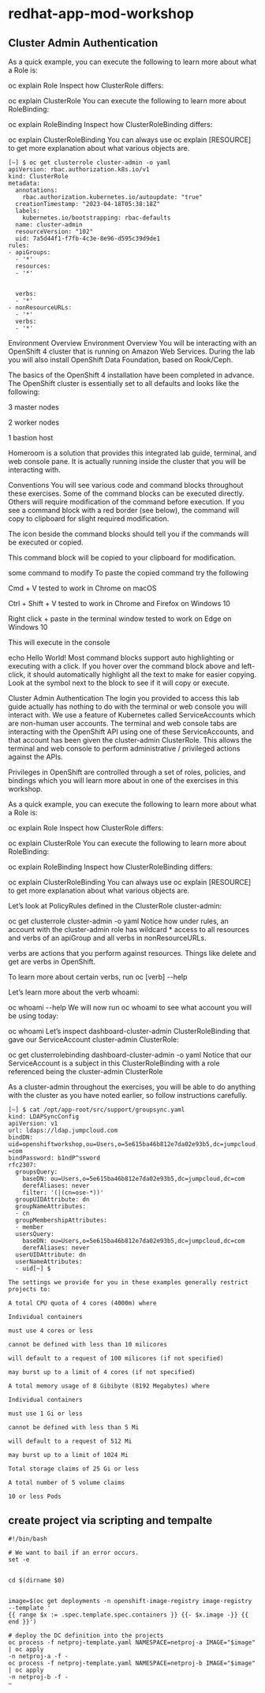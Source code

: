 # redhat-app-mod-workshop

## Cluster Admin Authentication
As a quick example, you can execute the following to learn more about what a Role is:

oc explain Role
Inspect how ClusterRole differs:

oc explain ClusterRole
You can execute the following to learn more about RoleBinding:

oc explain RoleBinding
Inspect how ClusterRoleBinding differs:

oc explain ClusterRoleBinding
You can always use oc explain [RESOURCE] to get more explanation about what various objects are.

```
[~] $ oc get clusterrole cluster-admin -o yaml
apiVersion: rbac.authorization.k8s.io/v1
kind: ClusterRole
metadata:
  annotations:
    rbac.authorization.kubernetes.io/autoupdate: "true"
  creationTimestamp: "2023-04-18T05:38:18Z"
  labels:
    kubernetes.io/bootstrapping: rbac-defaults
  name: cluster-admin
  resourceVersion: "102"
  uid: 7a5d44f1-f7fb-4c3e-8e96-d595c39d9de1
rules:
- apiGroups:
  - '*'
  resources:
  - '*'
  
  
  verbs:
  - '*'
- nonResourceURLs:
  - '*'
  verbs:
  - '*'
```


Environment Overview
Environment Overview
You will be interacting with an OpenShift 4 cluster that is running on Amazon Web Services. During the lab you will also install OpenShift Data Foundation, based on Rook/Ceph.

The basics of the OpenShift 4 installation have been completed in advance. The OpenShift cluster is essentially set to all defaults and looks like the following:

3 master nodes

2 worker nodes

1 bastion host

Homeroom is a solution that provides this integrated lab guide, terminal, and web console pane. It is actually running inside the cluster that you will be interacting with.

Conventions
You will see various code and command blocks throughout these exercises. Some of the command blocks can be executed directly. Others will require modification of the command before execution. If you see a command block with a red border (see below), the command will copy to clipboard for slight required modification.

The icon beside the command blocks should tell you if the commands will be executed or copied.

This command block will be copied to your clipboard for modification.

some command to modify
To paste the copied command try the following

Cmd + V tested to work in Chrome on macOS

Ctrl + Shift + V tested to work in Chrome and Firefox on Windows 10

Right click + paste in the terminal window tested to work on Edge on Windows 10

This will execute in the console

echo Hello World\!
Most command blocks support auto highlighting or executing with a click. If you hover over the command block above and left-click, it should automatically highlight all the text to make for easier copying. Look at the symbol next to the block to see if it will copy or execute.

Cluster Admin Authentication
The login you provided to access this lab guide actually has nothing to do with the terminal or web console you will interact with. We use a feature of Kubernetes called ServiceAccounts which are non-human user accounts. The terminal and web console tabs are interacting with the OpenShift API using one of these ServiceAccounts, and that account has been given the cluster-admin ClusterRole. This allows the terminal and web console to perform administrative / privileged actions against the APIs.

Privileges in OpenShift are controlled through a set of roles, policies, and bindings which you will learn more about in one of the exercises in this workshop.

As a quick example, you can execute the following to learn more about what a Role is:

oc explain Role
Inspect how ClusterRole differs:

oc explain ClusterRole
You can execute the following to learn more about RoleBinding:

oc explain RoleBinding
Inspect how ClusterRoleBinding differs:

oc explain ClusterRoleBinding
You can always use oc explain [RESOURCE] to get more explanation about what various objects are.

Let’s look at PolicyRules defined in the ClusterRole cluster-admin:

oc get clusterrole cluster-admin -o yaml
Notice how under rules, an account with the cluster-admin role has wildcard * access to all resources and verbs of an apiGroup and all verbs in nonResourceURLs.

verbs are actions that you perform against resources. Things like delete and get are verbs in OpenShift.

To learn more about certain verbs, run oc [verb] --help

Let’s learn more about the verb whoami:

oc whoami --help
We will now run oc whoami to see what account you will be using today:

oc whoami
Let’s inspect dashboard-cluster-admin ClusterRoleBinding that gave our ServiceAccount cluster-admin ClusterRole:

oc get clusterrolebinding dashboard-cluster-admin -o yaml
Notice that our ServiceAccount is a subject in this ClusterRoleBinding with a role referenced being the cluster-admin ClusterRole

As a cluster-admin throughout the exercises, you will be able to do anything with the cluster as you have noted earlier, so follow instructions carefully.


```
[~] $ cat /opt/app-root/src/support/groupsync.yaml
kind: LDAPSyncConfig
apiVersion: v1
url: ldaps://ldap.jumpcloud.com
bindDN: uid=openshiftworkshop,ou=Users,o=5e615ba46b812e7da02e93b5,dc=jumpcloud,dc
=com
bindPassword: b1ndP^ssword
rfc2307:
  groupsQuery:
    baseDN: ou=Users,o=5e615ba46b812e7da02e93b5,dc=jumpcloud,dc=com
    derefAliases: never
    filter: '(|(cn=ose-*))'
  groupUIDAttribute: dn
  groupNameAttributes:
  - cn
  groupMembershipAttributes:
  - member
  usersQuery:
    baseDN: ou=Users,o=5e615ba46b812e7da02e93b5,dc=jumpcloud,dc=com
    derefAliases: never
  userUIDAttribute: dn
  userNameAttributes:
  - uid[~] $
```

```
The settings we provide for you in these examples generally restrict projects to:

A total CPU quota of 4 cores (4000m) where

Individual containers

must use 4 cores or less

cannot be defined with less than 10 milicores

will default to a request of 100 milicores (if not specified)

may burst up to a limit of 4 cores (if not specified)

A total memory usage of 8 Gibibyte (8192 Megabytes) where

Individual containers

must use 1 Gi or less

cannot be defined with less than 5 Mi

will default to a request of 512 Mi

may burst up to a limit of 1024 Mi

Total storage claims of 25 Gi or less

A total number of 5 volume claims

10 or less Pods

```

## create project via scripting and tempalte

```
#!/bin/bash

# We want to bail if an error occurs.
set -e


cd $(dirname $0)


image=$(oc get deployments -n openshift-image-registry image-registry --template '
{{ range $x := .spec.template.spec.containers }} {{- $x.image -}} {{ end }}')

# deploy the DC definition into the projects
oc process -f netproj-template.yaml NAMESPACE=netproj-a IMAGE="$image" | oc apply
-n netproj-a -f -
oc process -f netproj-template.yaml NAMESPACE=netproj-b IMAGE="$image" | oc apply
-n netproj-b -f -
~

```

